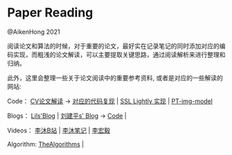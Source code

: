 # Paper Reading

@AikenHong 2021

阅读论文和算法的时候，对于重要的论文，最好实在记录笔记的同时添加对应的编码实现，而粗浅的论文解读，可以主要提取关键思路，通过阅读解析来进行整理和归纳。

此外，这里会整理一些关于论文阅读中的重要参考资料, 或者是对应的一些解读的网站:

Code：
[CV论文解读](https://github.com/xmu-xiaoma666/FightingCV-Paper-Reading) -> [对应的代码复现](https://github.com/xmu-xiaoma666/External-Attention-pytorch) | [SSL Lightly 实现](https://github.com/lightly-ai/lightly) | [PT-img-model](https://github.com/rwightman/pytorch-image-models)

Blogs：
[Lils'Blog](https://lilianweng.github.io/lil-log/) | [刘建平s' Blog](https://www.cnblogs.com/pinard) -> [Code](https://github.com/ljpzzz/machinelearning) | 

Videos：
[李沐B站](https://space.bilibili.com/1567748478)  | [李沐笔记](https://github.com/mli/paper-reading) | [李宏毅](https://speech.ee.ntu.edu.tw/~hylee/ml/2021-spring.html) 

Algorithm:
[TheAlgorithms](https://github.com/TheAlgorithms/Python) | 

